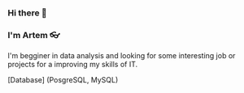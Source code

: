 ### Hi there 👋

### I'm Artem 👓

I'm begginer in data analysis and looking for some interesting job or projects for a improving my skills of IT.

[Database] 
(PosgreSQL, MySQL)
